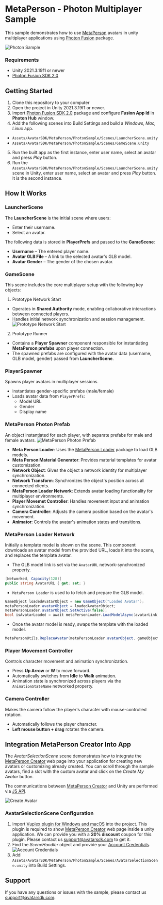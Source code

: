 # MetaPerson - Photon Multiplayer Sample
This sample demonstrates how to use [MetaPerson](https://metaperson.avatarsdk.com/) avatars in unity multiplayer applications using [Photon Fusion](https://www.photonengine.com/fusion) package.

![Photon Sample](./Documentation/Images/photon_sample.JPG "Photon Sample")

### Requirements
- Unity 2021.3.19f1 or newer
- [Photon Fusion SDK 2.0](https://www.photonengine.com/sdks#fusion)

## Getting Started
1. Clone this repository to your computer
2. Open the project in Unity 2021.3.19f1 or newer.
3. Import [Photon Fusion SDK 2.0](https://doc.photonengine.com/fusion/current/getting-started/sdk-download) package and configure **Fusion App Id** in **Photon Hub** window.
4. Add the following scenes into Build Settings and build a *Windows, Mac, Linux* app.
- `Assets/AvatarSDK/MetaPerson/PhotonSample/Scenes/LauncherScene.unity`
- `Assets/AvatarSDK/MetaPerson/PhotonSample/Scenes/GameScene.unity`
5. Run the built app as the first instance, enter user name, select an avatar and press *Play* button.
6. Run the `Assets/AvatarSDK/MetaPerson/PhotonSample/Scenes/LauncherScene.unity` scene in Unity, enter user name, select an avatar and press *Play* button. It is the second instance.

## How It Works

### LauncherScene
The **LauncherScene** is the initial scene where users:
- Enter their username.
- Select an avatar.

The following data is stored in **PlayerPrefs** and passed to the **GameScene**:
- **Username** – The entered player name.
- **Avatar GLB File** – A link to the selected avatar's GLB model.
- **Avatar Gender** – The gender of the chosen avatar.

### GameScene
This scene includes the core multiplayer setup with the following key objects:

1. Prototype Network Start
- Operates in **Shared Authority** mode, enabling collaborative interactions between connected players.
- Handles initial network synchronization and session management.
![Prototype Network Start](./Documentation/Images/prototype_network_start.jpg "Prototype Network Start")

2. Prototype Runner
- Contains a **Player Spawner** component responsible for instantiating **MetaPerson prefabs** upon player connection.
- The spawned prefabs are configured with the avatar data (username, GLB model, gender) passed from **LauncherScene**.

### PlayerSpawner
Spawns player avatars in multiplayer sessions.
- Instantiates gender-specific prefabs (male/female)
- Loads avatar data from `PlayerPrefs`:
  - Model URL
  - Gender
  - Display name

### MetaPerson Photon Prefab
An object instantiated for each player, with separate prefabs for male and female avatars.
![MetaPerson Photon Prefab](./Documentation/Images/metaperson_prefab.jpg "MetaPerson Photon Prefab")
- **Meta Person Loader**: Uses the [MetaPerson Loader](https://github.com/avatarsdk/metaperson-loader-unity) package to load GLB models.
- **Meta Person Material Generator**: Provides material templates for avatar customization.
- **Network Object**: Gives the object a network identity for multiplayer synchronization.
- **Network Transform**: Synchronizes the object's position across all connected clients.
- **MetaPerson Loader Network**: Extends avatar loading functionality for multiplayer environments.
- **Player Movemet Controller**: Handles movement input and animation synchronization.
- **Camera Controller**: Adjusts the camera position based on the avatar's movement.
- **Animator**: Controls the avatar's animation states and transitions.

### MetaPerson Loader Network

Initially a template model is shown on the scene. This component downloads an avatar model from the provided URL, loads it into the scene, and replaces the template avatar.

- The GLB model link is set via the `AvatarURL` network-synchronized property.

```cs
[Networked, Capacity(128)]
public string AvatarURL { get; set; }
```

- `MetaPerson Loader` is used to to fetch and prepare the GLB model.

```cs
GameObject loadedAvatarObject = new GameObject("Loaded Avatar");
metaPersonLoader.avatarObject = loadedAvatarObject;
metaPersonLoader.avatarObject.SetActive(false);
bool isAvatarLoaded = await metaPersonLoader.LoadModelAsync(avatarLink);
```

- Once the avatar model is ready, swaps the template with the loaded model.

```cs
MetaPersonUtils.ReplaceAvatar(metaPersonLoader.avatarObject, gameObject);
```

### Player Movement Controller

Controls character movement and animation synchronization.

- Press **Up Arrow** or **W** to move forward. 
- Automatically switches from **Idle** to **Walk** animation.
- Animation state is synchronized across players via the `AnimationStateName` networked property.

### Camera Controller

Makes the camera follow the player's character with mouse-controlled rotation.

- Automatically follows the player character.
- **Left mouse button + drag** rotates the camera.


## Integration MetaPerson Creator Into App
The *AvatarSelectionScene* scene demonstrates how to integrate the [MetaPerson Creator](https://metaperson.avatarsdk.com/) web page into your application for creating new avatars or customizing already created.
You can scroll through the sample avatars, find a slot with the custom avatar and click on the *Create My Avatar* button.

The communications between [MetaPerson Creator](https://metaperson.avatarsdk.com/iframe.html) and Unity are performed via [JS API](https://docs.metaperson.avatarsdk.com/js_api.html).

![Create Avatar](./Documentation/Images/create_avatar.gif "Create Avatar")

### AvatarSelectionScene Configuration
1. Import [Vuplex plugin for Windows and macOS](https://store.vuplex.com/webview/windows-mac) into the project. This plugin is required to show [MetaPerson Creator](https://metaperson.avatarsdk.com/) web page inside a unity application. We can provide you with a **20% discount** coupon for this plugin. Please contact us <support@avatarsdk.com> to get it.
2. Find the *SceneHandler* object and provide your [Account Credentials](#account-credentials).
![Account Credentials](./Documentation/Images/account_credentials.jpg "Account Credentials")
3. Add `Assets/AvatarSDK/MetaPerson/PhotonSample/Scenes/AvatarSelectionScene.unity` into Build Settings.

## Support
If you have any questions or issues with the sample, please contact us <support@avatarsdk.com>.
